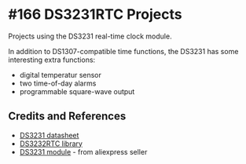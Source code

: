 # #166 DS3231RTC Projects

Projects using the DS3231 real-time clock module.

In addition to DS1307-compatible time functions, the DS3231 has some interesting extra functions:
* digital temperatur sensor
* two time-of-day alarms
* programmable square-wave output

## Credits and References
* [DS3231 datasheet](https://www.maximintegrated.com/en/products/digital/real-time-clocks/DS3231.html)
* [DS3232RTC library](https://github.com/JChristensen/DS3232RTC)
* [DS3231 module](https://www.aliexpress.com/item/B39-hot-sale-DS3231-AT24C32-IIC-Precision-RTC-Real-Time-Clock-Memory-Module-For-Arduino-Free/32217889168.html) - from aliexpress seller